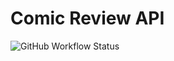 # Comic Review API
![GitHub Workflow Status](https://img.shields.io/github/workflow/status/GustavoSC1/ComicReviewApi/maven)
